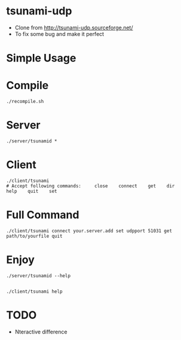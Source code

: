 tsunami-udp
===========
 * Clone from http://tsunami-udp.sourceforge.net/
 * To fix some bug and make it perfect

Simple Usage
===========
# Compile

    ./recompile.sh 

# Server

    ./server/tsunamid *

# Client

    ./client/tsunami 
    # Accept following commands:     close    connect    get    dir    help    quit    set

# Full Command

    ./client/tsunami connect your.server.add set udpport 51031 get path/to/yourfile quit

# Enjoy

    ./server/tsunamid --help


    ./client/tsunami help


TODO
===========
  * Nteractive difference
